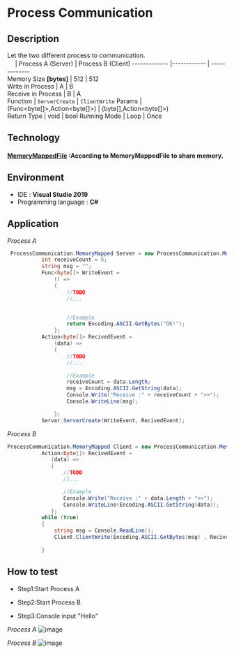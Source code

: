 # Process Communication
## Description
Let the two different process to communication.  
　 | Process A            (Server) | Process B       (Client)
------------- |------------ | -------------        
Memory Size **\[bytes\]** | 512 | 512    
Write in Process | A         |       B   
Receive in Process | B      |       A  
Function | `ServerCreate` |   `ClientWrite`
Params |  (Func<byte\[\]>,Action<byte\[\]>) | (byte\[\],Action<byte\[\]>)  
Return Type | void | bool
Running Mode | Loop | Once
## Technology
#### [MemoryMappedFile](https://docs.microsoft.com/en-us/dotnet/api/system.io.memorymappedfiles.memorymappedfile?view=net-5.0 "Title") :According to MemoryMappedFile to share memory.
## Environment
* IDE : **Visual Studio 2019** 
* Programming language : **C#**
## Application
*Process A*  
 ```C#
  ProcessCommunication.MemoryMapped Server = new ProcessCommunication.MemoryMapped("TEST", 512, 512);
            int receiveCount = 0;
            string msg = "";
            Func<byte[]> WriteEvent =
                () =>
                {
                    //TODO
                    //...


                    //Example
                    return Encoding.ASCII.GetBytes("OK!");
                };
            Action<byte[]> RecivedEvent =
                (data) =>
                {
                    //TODO
                    //...

                    //Example
                    receiveCount = data.Length;
                    msg = Encoding.ASCII.GetString(data);
                    Console.Write("Receive :" + receiveCount + ">>");
                    Console.WriteLine(msg);

                };
            Server.ServerCreate(WriteEvent, RecivedEvent);
 ```
*Process B*  
 ```C#
 ProcessCommunication.MemoryMapped Client = new ProcessCommunication.MemoryMapped("TEST", 512, 512);
            Action<byte[]> RecivedEvent =
               (data) =>
               {
                   //TODO
                   //...

                   //Example
                   Console.Write("Receive :" + data.Length + ">>");
                   Console.WriteLine(Encoding.ASCII.GetString(data));
               };
            while (true)
            {
                string msg = Console.ReadLine();
                Client.ClientWrite(Encoding.ASCII.GetBytes(msg) , RecivedEvent);
         
            }
 ```
 ## How to test  
 * Step1:Start Process A  
 
 * Step2:Start Process B  
 
 * Step3:Console input "Hello"  
 
 *Process A*
 ![image](https://user-images.githubusercontent.com/22924622/121806546-df5a8b80-cc82-11eb-88d1-7548adb1edce.png)
 
 *Process B*
 ![image](https://user-images.githubusercontent.com/22924622/121806568-ee413e00-cc82-11eb-8fe3-15c78ba00596.png)


